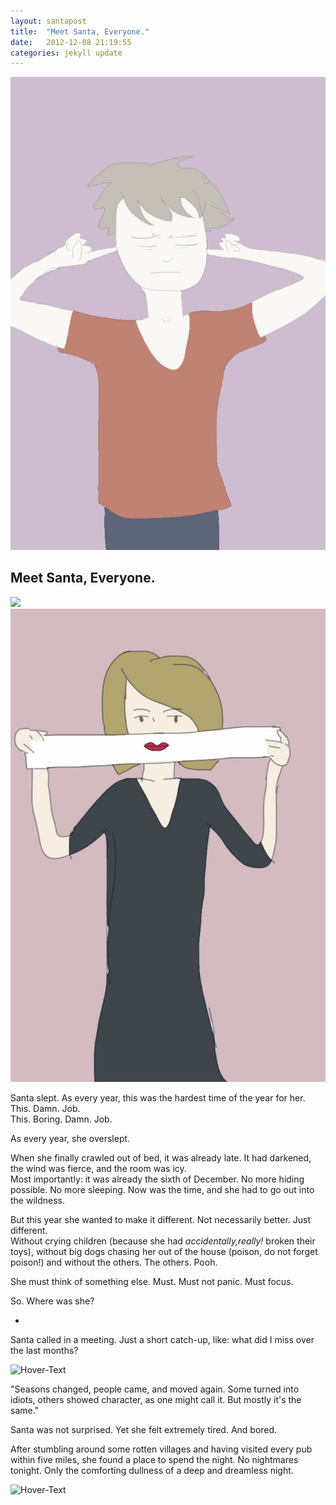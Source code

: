 ```yaml
---
layout: santapost
title:  "Meet Santa, Everyone."
date:   2012-12-08 21:19:55
categories: jekyll update
---
```


<img src="/images/IMG_1670.JPG" class="half-width left" />

## Meet Santa, Everyone.




![](http://s3-eu-west-1.amazonaws.com/slightlyopaque/images/87/large/Sketch_2013-12-15_13_55_36.png?1388495552)
![](/images/IMG_1698.JPG)



Santa slept. As every year, this was the hardest time of the year for her.   
This. Damn. Job.   
This. Boring. Damn. Job.

As every year, she overslept.  

When she finally crawled out of bed, it was already late. It had darkened, the wind was fierce, and the room was icy.  
Most importantly: it was already the sixth of December. No more hiding possible. No more sleeping. Now was the time, and she had to go out into the wildness.


But this year she wanted to make it different. Not necessarily better. Just different.  
Without crying children (because she had _accidentally,really!_ broken their toys), without big dogs chasing her out of the house (poison, do not forget poison!) and without the others. The others. Pooh.

She must think of something else. Must. Must not panic. Must focus.

So. Where was she? 

*

Santa called in a meeting. Just a short catch-up, like: what did I miss over the last months?

![Hover-Text](http://s3-eu-west-1.amazonaws.com/slightlyopaque/images/53/large/IMG_2214.JPG?1355004890)

"Seasons changed, people came, and moved again. Some turned into idiots, others showed character, as one might call it. But mostly it's the same."

Santa was not surprised. Yet she felt extremely tired. And bored.

After stumbling around some rotten villages and having visited every pub within five miles, she found a place to spend the night. No nightmares tonight. Only the comforting dullness of a deep and dreamless night. 

![Hover-Text](http://s3-eu-west-1.amazonaws.com/slightlyopaque/images/51/large/IMG_2209.JPG?1355002554)


<img src="http://vg03.met.vgwort.de/na/24f2baf2a8e14ea99f5c9bdfe1145160" width="1" height="1" alt="">